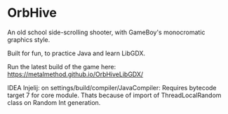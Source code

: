 # OrbHive
An old school side-scrolling shooter, with GameBoy's monocromatic graphics style.

Built for fun, to practice Java and learn LibGDX.

Run the latest build of the game here:
https://metalmethod.github.io/OrbHiveLibGDX/

IDEA Injelij: on settings/build/compiler/JavaCompiler:
Requires bytecode target 7 for core module. Thats because of import of ThreadLocalRandom class on Random Int generation. 
